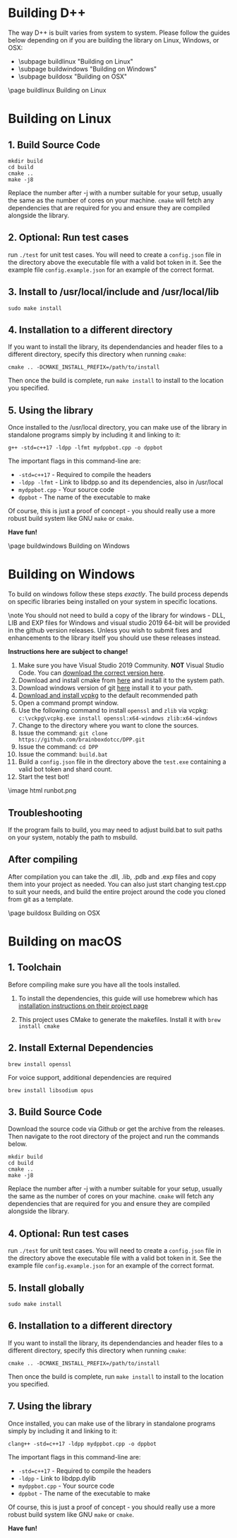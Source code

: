 # Building D++

The way D++ is built varies from system to system. Please follow the guides below depending on if you are building the library on Linux, Windows, or OSX:

* \subpage buildlinux "Building on Linux"
* \subpage buildwindows "Building on Windows"
* \subpage buildosx "Building on OSX"

\page buildlinux Building on Linux

# Building on Linux

## 1. Build Source Code

    mkdir build
    cd build
    cmake ..
    make -j8
    
Replace the number after -j with a number suitable for your setup, usually the same as the number of cores on your machine. `cmake` will fetch any dependencies that are required for you and ensure they are compiled alongside the library.

## 2. Optional: Run test cases

run `./test` for unit test cases. You will need to create a `config.json` file in the directory above the executable file with a valid bot token in it. See the example file `config.example.json` for an example of the correct format.

## 3. Install to /usr/local/include and /usr/local/lib

    sudo make install

## 4. Installation to a different directory

If you want to install the library, its dependendancies and header files to a different directory, specify this directory when running `cmake`:

    cmake .. -DCMAKE_INSTALL_PREFIX=/path/to/install

Then once the build is complete, run `make install` to install to the location you specified.

## 5. Using the library

Once installed to the /usr/local directory, you can make use of the library in standalone programs simply by including it and linking to it:

    g++ -std=c++17 -ldpp -lfmt mydppbot.cpp -o dppbot

The important flags in this command-line are:

 * `-std=c++17` - Required to compile the headers
 * `-ldpp -lfmt` - Link to libdpp.so and its dependencies, also in /usr/local
 * `mydppbot.cpp` - Your source code
 * `dppbot` - The name of the executable to make

Of course, this is just a proof of concept - you should really use a more robust build system like GNU `make` or `cmake`.

**Have fun!**


\page buildwindows Building on Windows

# Building on Windows

To build on windows follow these steps *exactly*. The build process depends on specific libraries being installed on your system in specific locations.

\note You should not need to build a copy of the library for windows - DLL, LIB and EXP files for Windows and visual studio 2019 64-bit will be provided in the github version releases. Unless you wish to submit fixes and enhancements to the library itself you should use these releases instead.

__Instructions here are subject to change!__

1. Make sure you have Visual Studio 2019 Community. **NOT** Visual Studio Code. You can [download the correct version here](https://visualstudio.microsoft.com/downloads/).
2. Download and install cmake from [here](https://cmake.org/download/) and install it to the system path.
3. Download windows version of git [here](https://git-scm.com/download/win) install it to your path.
4. [Download and install vcpkg](https://docs.microsoft.com/en-us/cpp/build/install-vcpkg?view=msvc-160&tabs=windows) to the default recommended path
5. Open a command prompt window.
6. Use the following command to install `openssl` and `zlib` via vcpkg: `c:\vckpg\vcpkg.exe install openssl:x64-windows zlib:x64-windows`
7. Change to the directory where you want to clone the sources.
8. Issue the command: `git clone https://github.com/brainboxdotcc/DPP.git`
9.  Issue the command: `cd DPP`
10. Issue the command: `build.bat`
11. Build a `config.json` file in the directory above the `test.exe` containing a valid bot token and shard count.
12. Start the test bot!

\image html runbot.png

## Troubleshooting

If the program fails to build, you may need to adjust build.bat to suit paths on your system, notably the path to msbuild.

## After compiling

After compilation you can take the .dll, .lib, .pdb and .exp files and copy them into your project as needed. You can also just start changing test.cpp to suit your needs, and build the entire project around the code you cloned from git as a template.


\page buildosx Building on OSX

# Building on macOS

## 1. Toolchain
Before compiling make sure you have all the tools installed.

1. To install the dependencies, this guide will use homebrew which has [installation instructions on their project page](https://brew.sh/)

2. This project uses CMake to generate the makefiles. Install it with `brew install cmake`

## 2. Install External Dependencies

    brew install openssl
    
For voice support, additional dependencies are required

    brew install libsodium opus

## 3. Build Source Code
Download the source code via Github or get the archive from the releases. Then navigate to the root directory of the project and run the commands below.

    mkdir build
    cd build
    cmake ..
    make -j8
    
Replace the number after -j with a number suitable for your setup, usually the same as the number of cores on your machine. `cmake` will fetch any dependencies that are required for you and ensure they are compiled alongside the library.

## 4. Optional: Run test cases

run `./test` for unit test cases. You will need to create a `config.json` file in the directory above the executable file with a valid bot token in it. See the example file `config.example.json` for an example of the correct format.

## 5. Install globally

    sudo make install

## 6. Installation to a different directory

If you want to install the library, its dependendancies and header files to a different directory, specify this directory when running `cmake`:

    cmake .. -DCMAKE_INSTALL_PREFIX=/path/to/install

Then once the build is complete, run `make install` to install to the location you specified.

## 7. Using the library

Once installed, you can make use of the library in standalone programs simply by including it and linking to it:

    clang++ -std=c++17 -ldpp mydppbot.cpp -o dppbot

The important flags in this command-line are:

 * `-std=c++17` - Required to compile the headers
 * `-ldpp` - Link to libdpp.dylib
 * `mydppbot.cpp` - Your source code
 * `dppbot` - The name of the executable to make

Of course, this is just a proof of concept - you should really use a more robust build system like GNU `make` or `cmake`.

**Have fun!**
